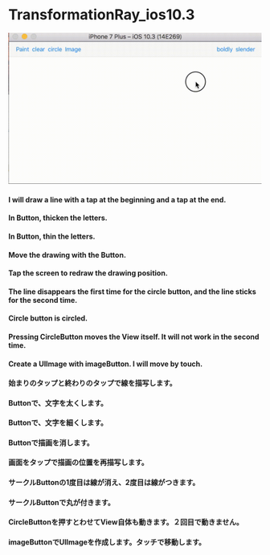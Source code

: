 # TransformationRay_ios10.3

![](https://github.com/daisukenagata/TransformationRay/blob/master/Movie_UIImage.gif?raw=true)

#### I will draw a line with a tap at the beginning and a tap at the end.
#### In Button, thicken the letters.
#### In Button, thin the letters.
#### Move the drawing with the Button.
#### Tap the screen to redraw the drawing position.
#### The line disappears the first time for the circle button, and the line sticks for the second time.
#### Circle button is circled.
#### Pressing CircleButton moves the View itself. It will not work in the second time.
#### Create a UIImage with imageButton. I will move by touch.


#### 始まりのタップと終わりのタップで線を描写します。
#### Buttonで、文字を太くします。
#### Buttonで、文字を細くします。
#### Buttonで描画を消します。
#### 画面をタップで描画の位置を再描写します。
#### サークルButtonの1度目は線が消え、2度目は線がつきます。
#### サークルButtonで丸が付きます。
#### CircleButtonを押すとわせてView自体も動きます。２回目で動きません。
#### imageButtonでUIImageを作成します。タッチで移動します。
